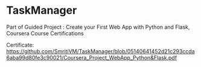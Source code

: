 # TaskManager
Part of Guided Project : Create your First Web App with Python and Flask, Coursera Course Certifications

Certificate: https://github.com/SmritiVM/TaskManager/blob/05140641452d21c293ccda6aba99d80fe3c90021/Coursera_Project_WebApp_Python&Flask.pdf
